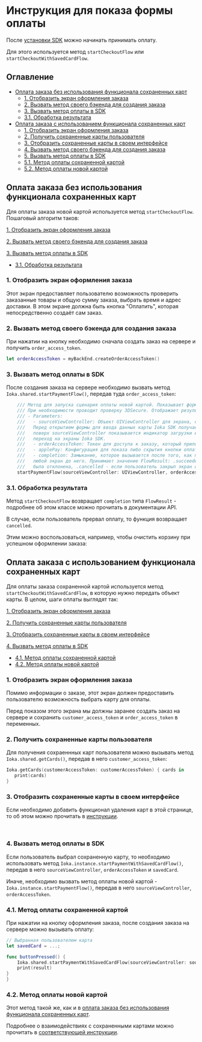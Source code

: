 
# Инструкция для показа формы оплаты

После [установки SDK](./setup.md) можно начинать принимать оплату.

Для этого используется метод `startCheckoutFlow` или 
`startCheckoutWithSavedCardFlow`.

## Оглавление

- [Оплата заказа без использования функционала сохраненных карт](#оплата-заказа-без-использования-функционала-сохраненных-карт)
  - [1. Отобразить экран оформления заказа](#1-отобразить-экран-оформления-заказа)
  - [2. Вызвать метод своего бэкенда для создания заказа](#2-вызвать-метод-своего-бэкенда-для-создания-заказа)
  - [3. Вызвать метод оплаты в SDK](#3-вызвать-метод-оплаты-в-sdk)
  - [3.1. Обработка результата](#31-обработка-результата)
- [Оплата заказа с использованием функционала сохраненных карт](#оплата-заказа-с-использованием-функционала-сохраненных-карт)
  - [1. Отобразить экран оформления заказа](#1-отобразить-экран-оформления-заказа-1)
  - [2. Получить сохраненные карты пользователя](#2-получить-сохраненные-карты-пользователя)
  - [3. Отобразить сохраненные карты в своем интерфейсе](#3-отобразить-сохраненные-карты-в-своем-интерфейсе)
  - [4. Вызвать метод своего бэкенда для создания заказа](#4-вызвать-метод-своего-бэкенда-для-создания-заказа)
  - [5. Вызвать метод оплаты в SDK](#5-вызвать-метод-оплаты-в-sdk)
  - [5.1. Метод оплаты сохраненной картой](#51-метод-оплаты-сохраненной-картой)
  - [5.2. Метод оплаты новой картой](#52-метод-оплаты-новой-картой)

## Оплата заказа без использования функционала сохраненных карт

Для оплаты заказа новой картой используется метод `startCheckoutFlow`. Пошаговый
алгоритм таков:

[1. Отобразить экран оформления заказа](#1-отобразить-экран-оформления-заказа)

[2. Вызвать метод своего бэкенда для создания заказа](#2-вызвать-метод-своего-бэкенда-для-создания-заказа)

[3. Вызвать метод оплаты в SDK](#3-вызвать-метод-оплаты-в-sdk)

- [3.1. Обработка результата](#31-обработка-результата)

### 1. Отобразить экран оформления заказа

Этот экран предоставляет пользователю возможность проверить заказанные товары
и общую сумму заказа, выбрать время и адрес доставки. В этом экране должна быть 
кнопка "Оплатить", которая непосредственно создаёт сам заказ.



### 2. Вызвать метод своего бэкенда для создания заказа

При нажатии на кнопку необходимо сначала создать заказ на сервере и получить 
`order_access_token`.

```Swift
let orderAccessToken = myBackEnd.createOrderAccessToken()
```

### 3. Вызвать метод оплаты в SDK

После создания заказа на сервере необходимо вызвать метод 
`Ioka.shared.startPaymentFlow()`, передав туда
`order_access_token`:

```Swift
    /// Метод для запуска сценария оплаты новой картой. Показывает форму для ввода данных карты.
    /// При необходимости проводит проверку 3DSecure. Отображает результат оплаты пользователю.
    /// - Parameters:
    ///   - sourceViewController: Объект UIViewController для экрана, с которого пользователь запускает оплату.
    ///   Перед открытием формы для ввода данных карты Ioka SDK получает объект Order из Ioka API. Во время этого запроса
    ///   поверх sourceViewController показывается индикатор загрузки и могут отображаться ошибки. Также с него происходит
    ///   переход на экраны Ioka SDK.
    ///   - orderAccessToken: Токен для доступа к заказу, который приложение получает от своего бэкенда.
    ///   - applePay: Конфигурация для показа либо скрытия кнопки оплаты при помощи ApplePay .
    ///   - completion: Замыкание, которое вызывается после того, как пользователь закрывает экран результата оплаты или
    ///   любой экран до него. Принимает значение FlowResult: .succeeded - если оплата прошла успешно, .failed - если карта
    ///   была отклонена, .cancelled - если пользователь закрыл экран оплаты или экран 3DSecure. Выполняется в главном потоке.
    startPaymentFlow(sourceViewController: UIViewController, orderAccessToken: String, applePayState: ApplePayState = .disable, completion: @escaping(FlowResult) -> Void)
```

### 3.1. Обработка результата

Метод `startCheckoutFlow` возвращает `completion` типа `FlowResult` - 
подробнее об этом классе можно прочитать в документации API.

В случае, если пользователь прервал оплату, то функция возвращает `cancelled`.

Этим можно воспользоваться, например, чтобы очистить корзину при успешном
оформлении заказа:


## Оплата заказа с использованием функционала сохраненных карт

Для оплаты заказа сохраненной картой используется метод 
`startCheckoutWithSavedCardFlow`, в которую нужно передать объект карты. В 
целом, шаги оплаты выглядят так:

[1. Отобразить экран оформления заказа](#1-отобразить-экран-оформления-заказа-1)

[2. Получить сохраненные карты пользователя](#2-получить-сохраненные-карты-пользователя)

[3. Отобразить сохраненные карты в своем интерфейсе](#3-отобразить-сохраненные-карты-в-своем-интерфейсе)

[4. Вызвать метод оплаты в SDK](#4-вызвать-метод-оплаты-в-sdk)
- [4.1. Метод оплаты сохраненной картой](#41-метод-оплаты-сохраненной-картой)
- [4.2. Метод оплаты новой картой](#42-метод-оплаты-новой-картой)


### 1. Отобразить экран оформления заказа

Помимо информации о заказе, этот экран должен предоставить пользователю
возможность выбрать карту для оплаты.

Перед показом этого экрана мы должны заранее создать заказ на сервере и 
сохранить `customer_access_token` и `order_access_token` в переменных.


### 2. Получить сохраненные карты пользователя

Для получения сохраеннных карт пользователя  можно вызывать метод 
`Ioka.shared.getCards()`, передав в него `customer_access_token`:

```Swift
Ioka.getCards(customerAccessToken: customerAccessToken) { cards in
   print(cards)
}
```

### 3. Отобразить сохраненные карты в своем интерфейсе

Если необходимо добавить функционал удаления карт в этой странице, то об этом
можно прочитать в [инструкции](./save-and-delete-cards.md).

<br clear="right">

### 4. Вызвать метод оплаты в SDK

Если пользователь выбрал сохраненную карту, то необходимо использовать метод
`Ioka.instance.startPaymentWithSavedCardFlow()`, передав в него `sourceViewController`,
`orderAccessToken` и `savedCard`.

Иначе, необходимо вызвать метод оплаты новой картой -
`Ioka.instance.startPaymentFlow()`, передав в него `sourceViewController`, 
`orderAccessToken`.

### 4.1. Метод оплаты сохраненной картой

При нажатии на кнопку оформления заказа, после создания заказа на сервере
можно вызывать оплату:

```Swift
// Выбранная пользователем карта
let savedCard = ...;

func buttonPressed() {
    Ioka.shared.startPaymentWithSavedCardFlow(sourceViewController: sourceViewController, orderAccessToken: orderAccessToken, card: savedCard) { result in
    print(result)
}
}
```

### 4.2. Метод оплаты новой картой

Этот метод такой же, как и в 
[оплата заказа без использования функционала сохраненных карт](#3-вызвать-метод-оплаты-в-sdk).


Подробнее о взаимодействиях с сохраненными картами можно прочитать в 
[соответствующей инструкции](./save-and-delete-cards.md).
